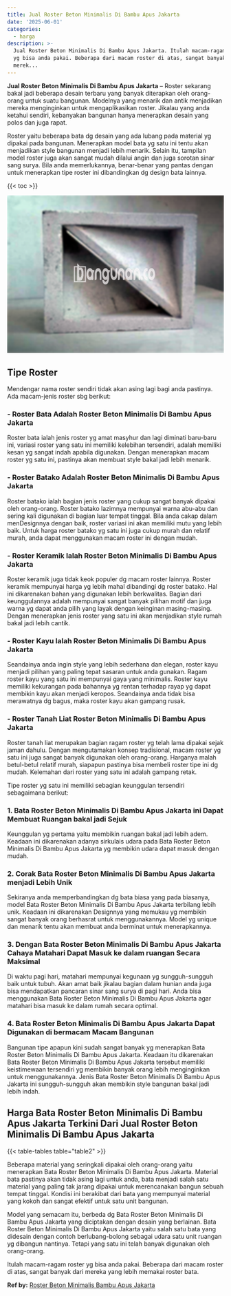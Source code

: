 ```yaml
---
title: Jual Roster Beton Minimalis Di Bambu Apus Jakarta
date: '2025-06-01'
categories:
  - harga
description: >-
  Jual Roster Beton Minimalis Di Bambu Apus Jakarta. Itulah macam-ragam roster
  yg bisa anda pakai. Beberapa dari macam roster di atas, sangat banyak dari
  merek...
---
```


**Jual Roster Beton Minimalis Di Bambu Apus Jakarta** – Roster sekarang bakal jadi beberapa desain terbaru yang banyak diterapkan oleh orang-orang untuk suatu bangunan. Modelnya yang menarik dan antik menjadikan mereka menginginkan untuk mengaplikasikan roster. Jikalau yang anda ketahui sendiri, kebanyakan bangunan hanya menerapkan desain yang polos dan juga rapat.

Roster yaitu beberapa bata dg desain yang ada lubang pada material yg dipakai pada bangunan. Menerapkan model bata yg satu ini tentu akan menjadikan style bangunan menjadi lebih menarik. Selain itu, tampilan model roster juga akan sangat mudah dilalui angin dan juga sorotan sinar sang surya. Bila anda memerlukannya, benar-benar yang pantas dengan untuk menerapkan tipe roster ini dibandingkan dg design bata lainnya.

{{< toc >}}

![Jual Roster Beton Minimalis Di Bambu Apus Jakarta](/images/bata-roster-minimalis-05.png)

## Tipe Roster

Mendengar nama roster sendiri tidak akan asing lagi bagi anda pastinya. Ada macam-jenis roster sbg berikut:

### \- Roster Bata Adalah Roster Beton Minimalis Di Bambu Apus Jakarta

Roster bata ialah jenis roster yg amat masyhur dan lagi diminati baru-baru ini, variasi roster yang satu ini memiliki kelebihan tersendiri, adalah memiliki kesan yg sangat indah apabila digunakan. Dengan menerapkan macam roster yg satu ini, pastinya akan membuat style bakal jadi lebih menarik.

### \- Roster Batako Adalah Roster Beton Minimalis Di Bambu Apus Jakarta

Roster batako ialah bagian jenis roster yang cukup sangat banyak dipakai oleh orang-orang. Roster batako lazimnya mempunyai warna abu-abu dan sering kali digunakan di bagian luar tempat tinggal. Bila anda cakap dalam menDesignnya dengan baik, roster variasi ini akan memiliki mutu yang lebih baik. Untuk harga roster batako yg satu ini juga cukup murah dan relatif murah, anda dapat menggunakan macam roster ini dengan mudah.

### \- Roster Keramik Ialah Roster Beton Minimalis Di Bambu Apus Jakarta

Roster keramik juga tidak keok populer dg macam roster lainnya. Roster keramik mempunyai harga yg lebih mahal dibandingi dg roster batako. Hal ini dikarenakan bahan yang digunakan lebih berkwalitas. Bagian dari keunggulannya adalah mempunyai sangat banyak pilihan motif dan juga warna yg dapat anda pilih yang layak dengan keinginan masing-masing. Dengan menerapkan jenis roster yang satu ini akan menjadikan style rumah bakal jadi lebih cantik.

### \- Roster Kayu Ialah Roster Beton Minimalis Di Bambu Apus Jakarta

Seandainya anda ingin style yang lebih sederhana dan elegan, roster kayu menjadi pilihan yang paling tepat sasaran untuk anda gunakan. Ragam roster kayu yang satu ini mempunyai gaya yang minimalis. Roster kayu memiliki kekurangan pada bahannya yg rentan terhadap rayap yg dapat membikin kayu akan menjadi keropos. Seandainya anda tidak bisa merawatnya dg bagus, maka roster kayu akan gampang rusak.

### \- Roster Tanah Liat Roster Beton Minimalis Di Bambu Apus Jakarta

Roster tanah liat merupakan bagian ragam roster yg telah lama dipakai sejak jaman dahulu. Dengan mengutamakan konsep tradisional, macam roster yg satu ini juga sangat banyak digunakan oleh orang-orang. Harganya malah betul-betul relatif murah, siapapun pastinya bisa membeli roster tipe ini dg mudah. Kelemahan dari roster yang satu ini adalah gampang retak.

Tipe roster yg satu ini memiliki sebagian keunggulan tersendiri sebagaimana berikut:

### 1\. Bata Roster Beton Minimalis Di Bambu Apus Jakarta ini Dapat Membuat Ruangan bakal jadi Sejuk

Keunggulan yg pertama yaitu membikin ruangan bakal jadi lebih adem. Keadaan ini dikarenakan adanya sirkulais udara pada Bata Roster Beton Minimalis Di Bambu Apus Jakarta yg membikin udara dapat masuk dengan mudah.

### 2\. Corak Bata Roster Beton Minimalis Di Bambu Apus Jakarta menjadi Lebih Unik

Sekiranya anda memperbandingkan dg bata biasa yang pada biasanya, model Bata Roster Beton Minimalis Di Bambu Apus Jakarta terbilang lebih unik. Keadaan ini dikarenakan Designnya yang memukau yg membikin sangat banyak orang berhasrat untuk menggunakannya. Model yg unique dan menarik tentu akan membuat anda berminat untuk menerapkannya.

### 3\. Dengan Bata Roster Beton Minimalis Di Bambu Apus Jakarta Cahaya Matahari Dapat Masuk ke dalam ruangan Secara Maksimal

Di waktu pagi hari, matahari mempunyai kegunaan yg sungguh-sungguh baik untuk tubuh. Akan amat baik jikalau bagian dalam hunian anda juga bisa mendapatkan pancaran sinar sang surya di pagi hari. Anda bisa menggunakan Bata Roster Beton Minimalis Di Bambu Apus Jakarta agar matahari bisa masuk ke dalam rumah secara optimal.

### 4\. Bata Roster Beton Minimalis Di Bambu Apus Jakarta Dapat Digunakan di bermacam Macam Bangunan

Bangunan tipe apapun kini sudah sangat banyak yg menerapkan Bata Roster Beton Minimalis Di Bambu Apus Jakarta. Keadaan itu dikarenakan Bata Roster Beton Minimalis Di Bambu Apus Jakarta tersebut memiliki keistimewaan tersendiri yg membikin banyak orang lebih menginginkan untuk menggunakannya. Jenis Bata Roster Beton Minimalis Di Bambu Apus Jakarta ini sungguh-sungguh akan membikin style bangunan bakal jadi lebih indah.

## Harga Bata Roster Beton Minimalis Di Bambu Apus Jakarta Terkini Dari Jual Roster Beton Minimalis Di Bambu Apus Jakarta

{{< table-tables table="table2" >}}

Beberapa material yang seringkali dipakai oleh orang-orang yaitu menerapkan Bata Roster Beton Minimalis Di Bambu Apus Jakarta. Material bata pastinya akan tidak asing lagi untuk anda, bata menjadi salah satu material yang paling tak jarang dipakai untuk merencanakan bangun sebuah tempat tinggal. Kondisi ini berakibat dari bata yang mempunyai material yang kokoh dan sangat efektif untuk satu unit bangunan.

Model yang semacam itu, berbeda dg Bata Roster Beton Minimalis Di Bambu Apus Jakarta yang diciptakan dengan desain yang berlainan. Bata Roster Beton Minimalis Di Bambu Apus Jakarta yaitu salah satu bata yang didesain dengan contoh berlubang-bolong sebagai udara satu unit ruangan yg dibangun nantinya. Tetapi yang satu ini telah banyak digunakan oleh orang-orang.

Itulah macam-ragam roster yg bisa anda pakai. Beberapa dari macam roster di atas, sangat banyak dari mereka yang lebih memakai roster bata.

**Ref by:** [Roster Beton Minimalis Bambu Apus Jakarta](https://id.wikipedia.org/wiki/Roster)
